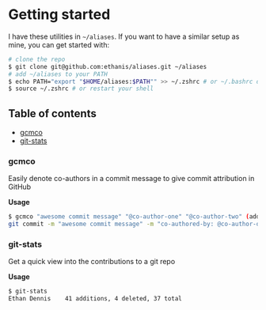 # Getting started

I have these utilities in `~/aliases`. If you want to have a similar setup as mine, you can get started with:

```bash
# clone the repo
$ git clone git@github.com:ethanis/aliases.git ~/aliases
# add ~/aliases to your PATH
$ echo PATH="export "$HOME/aliases:$PATH"" >> ~/.zshrc # or ~/.bashrc depending on your shell
$ source ~/.zshrc # or restart your shell
```

## Table of contents

- [gcmco](#gcmco)
- [git-stats](#git-stats)

### gcmco

Easily denote co-authors in a commit message to give commit attribution in GitHub

**Usage**

```bash
$ gcmco "awesome commit message" "@co-author-one" "@co-author-two" (add as many co-authors as you need!)
git commit -m "awesome commit message" -m "co-authored-by: @co-author-one" -m "co-authored-by: @co-author-two"
```

### git-stats

Get a quick view into the contributions to a git repo

**Usage**

```bash
$ git-stats
Ethan Dennis	41 additions, 4 deleted, 37 total
```
